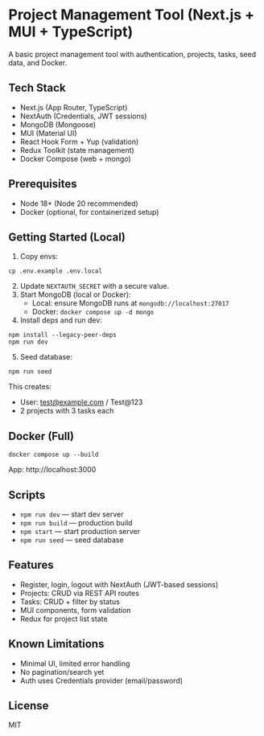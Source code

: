 # Project Management Tool (Next.js + MUI + TypeScript)

A basic project management tool with authentication, projects, tasks, seed data, and Docker.

## Tech Stack
- Next.js (App Router, TypeScript)
- NextAuth (Credentials, JWT sessions)
- MongoDB (Mongoose)
- MUI (Material UI)
- React Hook Form + Yup (validation)
- Redux Toolkit (state management)
- Docker Compose (web + mongo)

## Prerequisites
- Node 18+ (Node 20 recommended)
- Docker (optional, for containerized setup)

## Getting Started (Local)
1. Copy envs:
```
cp .env.example .env.local
```
2. Update `NEXTAUTH_SECRET` with a secure value.
3. Start MongoDB (local or Docker):
   - Local: ensure MongoDB runs at `mongodb://localhost:27017`
   - Docker: `docker compose up -d mongo`
4. Install deps and run dev:
```
npm install --legacy-peer-deps
npm run dev
```
5. Seed database:
```
npm run seed
```
This creates:
- User: test@example.com / Test@123
- 2 projects with 3 tasks each

## Docker (Full)
```
docker compose up --build
```
App: http://localhost:3000

## Scripts
- `npm run dev` — start dev server
- `npm run build` — production build
- `npm start` — start production server
- `npm run seed` — seed database

## Features
- Register, login, logout with NextAuth (JWT-based sessions)
- Projects: CRUD via REST API routes
- Tasks: CRUD + filter by status
- MUI components, form validation
- Redux for project list state

## Known Limitations
- Minimal UI, limited error handling
- No pagination/search yet
- Auth uses Credentials provider (email/password)

## License
MIT
